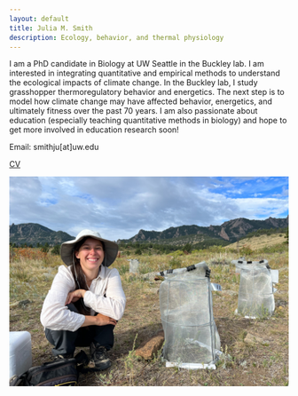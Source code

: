 ```yaml
---
layout: default
title: Julia M. Smith
description: Ecology, behavior, and thermal physiology
---
```


I am a PhD candidate in Biology at UW Seattle in the Buckley lab. I am interested in integrating quantitative and empirical methods to understand the ecological impacts of climate change. In the Buckley lab, I study grasshopper thermoregulatory behavior and energetics. The next step is to model how climate change may have affected behavior, energetics, and ultimately fitness over the past 70 years. I am also passionate about education (especially teaching quantitative methods in biology) and hope to get more involved in education research soon!


Email: smithju\[at\]uw.edu

[CV](https://docs.google.com/document/d/1kO4mgnYhh9S3Qhj12ZD7qFq-nilpVQyyRWNjGkhHevs/edit?usp=sharing)

![Julia](./Julia.png)
